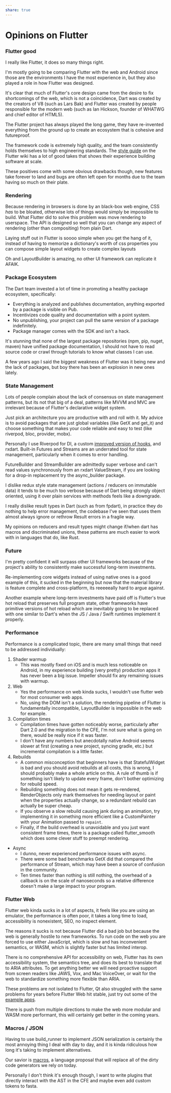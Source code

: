 ```yaml
---
share: true
---
```


# Opinions on Flutter

### Flutter good

I really like Flutter, it does so many things right.

I'm mostly going to be comparing Flutter with the web and Android since those are the environments I have the most experience in, but they also played a role in how Flutter was designed.

It's clear that much of Flutter's core design came from the desire to fix shortcomings of the web, which is not a coincidence, Dart was created by the creators of V8 (such as Lars Bak) and Flutter was created by people responsible for the modern web (such as Ian Hickson, founder of WHATWG and chief editor of HTML5).

The Flutter project has always played the long game, they have re-invented everything from the ground up to create an ecosystem that is cohesive and futureproof.

The framework code is extremely high quality, and the team consistently holds themselves to high engineering standards. The [style guide](https://github.com/flutter/flutter/wiki/Style-guide-for-Flutter-repo) on the Flutter wiki has a lot of good takes that shows their experience building software at scale.

These positives come with some obvious drawbacks though, new features take forever to land and bugs are often left open for months due to the team having so much on their plate.

### Rendering

Because rendering in browsers is done by an black-box web engine, CSS *has* to be bloated, otherwise lots of things would simply be impossible to build. What Flutter did to solve this problem was move rendering to userspace. The API is designed so well that you can change any aspect of rendering (other than compositing) from plain Dart.

Laying stuff out in Flutter is soooo simple when you get the hang of it, instead of having to memorize a dictionary's worth of css properties you can compose simple layout widgets to create complex layouts

Oh and LayoutBuilder is amazing, no other UI framework can replicate it AFAIK.

### Package Ecosystem

The Dart team invested a lot of time in promoting a healthy package ecosystem, specifically:

* Everything is analyzed and publishes documentation, anything exported by a package is visible on Pub.
* Incentivizes code quality and documentation with a point system.
* No unpublishing, your project can pull the same version of a package indefinitely.
* Package manager comes with the SDK and isn't a hack.

It's stunning that none of the largest package repositories (npm, pip, nuget, maven) have unified package documentation, I should not have to read source code or crawl through tutorials to know what classes I can use.

A few years ago I said the biggest weakness of Flutter was it being new and the lack of packages, but boy there has been an explosion in new ones lately.

### State Management

Lots of people complain about the lack of consensus on state management patterns, but its not that big of a deal, patterns like MVVM and MVC are irrelevant because of Flutter's declarative widget system.

Just pick an architecture you are productive with and roll with it. My advice is to avoid packages that are just global variables (like GetX and get_it) and choose something that makes your code reliable and easy to test (like riverpod, bloc, provider, mobx).

Personally I use Riverpod for DI, a custom [improved version of hooks](https://gist.github.com/PixelToast/8ea4495637a366f340a3eca8bf528388), and rxdart. Built-in Futures and Streams are an underrated tool for state management, particularly when it comes to error handling.

FutureBuilder and StreamBuilder are admittedly super verbose and can't read values synchronously from an rxdart ValueStream, if you are looking for a drop-in replacement try the async_builder package.

I dislike redux style state management (actions / reducers on immutable data) it tends to be much too verbose because of Dart being strongly object oriented, using it over plain services with methods feels like a downgrade.

I really dislike result types in Dart (such as from fpdart), in practice they do nothing to help error management, the codebase I've seen that uses them almost always ignore or rethrow Result errors in a fragile way.

My opinions on reducers and result types might change if/when dart has macros and discriminated unions, these patterns are much easier to work with in languages that do, like Rust.

### Future

I'm pretty confident it will surpass other UI frameworks because of the project's ability to consistently make successful long-term investments.

Re-implementing core widgets instead of using native ones is a good example of this, it sucked in the beginning but now that the material library is feature complete and cross-platform, its reeeeeally hard to argue against.

Another example where long-term investments have paid off is Flutter's true hot reload that preserves full program state, other frameworks have primitive versions of hot reload which are inevitably going to be replaced with one similar to Dart's when the JS / Java / Swift runtimes implement it properly.

### Performance

Performance is a complicated topic, there are many small things that need to be addressed individually:

1. Shader warmup
	* This was mostly fixed on iOS and is much less noticeable on Android, in my experience building (very pretty) production apps it has never been a big issue. Impeller should fix any remaining issues with warmup.
2. Web
	* Yes the performance on web kinda sucks, I wouldn't use flutter web for most consumer web apps.
	* No, using the DOM isn't a solution, the rendering pipeline of Flutter is fundamentally incompatible, LayoutBuilder is impossible in the web for example.
3. Compilation times
	* Compilation times have gotten noticeably worse, particularly after Dart 2.0 and the migration to the CFE, I'm not sure what is going on there, would be really nice if it was faster.
	* I don't have any numbers but anecdotally native Android seems slower at first (creating a new project, syncing gradle, etc.) but incremental compilation is a little faster.
4. Rebuilds
	* A common misconception that beginners have is that StatefulWidget is bad and you should avoid rebuilds at all costs, this is wrong, I should probably make a whole article on this. A rule of thumb is if something isn't likely to update every frame, don't bother optimizing for rebuild speed.
	* Rebuilding something does not mean it gets re-rendered, RenderObjects only mark themselves for needing layout or paint when the properties actually change, so a redundant rebuild can actually be super cheap.
	* If you observe a slow rebuild causing jank during an animation, try implementing it in something more efficient like a CustomPainter with your Animation passed to `repaint`.
	* Finally, if the build overhead is unavoidable and you just want consistent frame times, there is a package called flutter_smooth which does some clever stuff to preempt rendering.
* Async
	* I dunno, never experienced performance issues with async.
	* There were some bad benchmarks GetX did that compared the performance of Stream, which may have been a source of confusion in the community.
	* Ten times faster than nothing is still nothing, the overhead of a callback is on the scale of nanoseconds so a relative difference doesn't make a large impact to your program.

### Flutter Web

Flutter web kinda sucks in a lot of aspects, it feels like you are using an emulator, the performance is often poor, it takes a long time to load, accessibility is nonexistent, SEO, no inspect element.

The reasons it sucks is not because Flutter did a bad job but because the web is generally hostile to new frameworks. To run code on the web you are forced to use either JavaScript, which is slow and has inconvenient semantics, or WASM, which is slightly faster but has limited interop. 

There is no comprehensive API for accessibility on web, Flutter has its own accessibility system, the semantics tree, and does its best to translate that to ARIA attributes. To get anything better we will need proactive support from screen readers like JAWS, Vox, and Mac VoiceOver, or wait for the web to standardize something more flexible than ARIA.

These problems are not isolated to Flutter, Qt also struggled with the same problems for years before Flutter Web hit stable, just try out some of the [example apps](https://www.qt.io/qt-examples-for-webassembly).

There is push from multiple directions to make the web more modular and WASM more performant, this will certainly get better in the coming years.

### Macros / JSON

Having to use build_runner to implement JSON serialization is certainly the most annoying thing I deal with day to day, and it is kinda ridiculous how long it's taking to implement alternatives.

Our savior is [macros](https://github.com/dart-lang/language/blob/main/working/macros/feature-specification.md), a language proposal that will replace all of the dirty code generators we rely on today.

Personally I don't think it's enough though, I want to write plugins that directly interact with the AST in the CFE and maybe even add custom tokens to fasta.